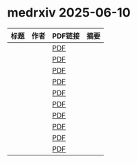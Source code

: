 # medrxiv 2025-06-10

| 标题 | 作者 | PDF链接 |  摘要 |
|------|------|--------|------|
|  |  | [PDF](https://doi.org/10.1101/2025.04.15.25325868) |  |
|  |  | [PDF](https://doi.org/10.1101/2025.03.31.25323652) |  |
|  |  | [PDF](https://doi.org/10.1101/2025.05.30.25328691) |  |
|  |  | [PDF](https://doi.org/10.1101/2025.06.08.25329218) |  |
|  |  | [PDF](https://doi.org/10.1101/2025.06.07.25329196) |  |
|  |  | [PDF](https://doi.org/10.1101/2025.06.07.25327375) |  |
|  |  | [PDF](https://doi.org/10.1101/2025.06.08.25329217) |  |
|  |  | [PDF](https://doi.org/10.1101/2025.06.08.25329159) |  |
|  |  | [PDF](https://doi.org/10.1101/2025.06.08.25329223) |  |
|  |  | [PDF](https://doi.org/10.1101/2025.06.07.25329197) |  |
